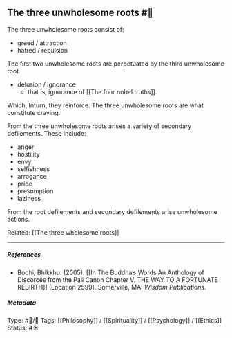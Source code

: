 ## The three unwholesome roots  #🧠 

The three unwholesome roots consist of:

- greed / attraction 
- hatred / repulsion 

The first two unwholesome roots are perpetuated by the third unwholesome root

- delusion / ignorance
   - that is, ignorance of [[The four nobel truths]]. 

Which, Inturn, they reinforce. The three unwholesome roots are what constitute craving.

From the three unwholesome roots arises a variety of secondary defilements. These include:

- anger
- hostility
- envy
- selfishness
- arrogance
- pride
- presumption
- laziness

From the root defilements and secondary defilements arise unwholesome actions. 

Related: [[The three wholesome roots]]

___

##### References

- Bodhi, Bhikkhu. (2005). [[In The Buddha’s Words An Anthology of Discorces from the Pali Canon Chapter V. THE WAY TO A FORTUNATE REBIRTH]] (Location 2599). Somerville, MA: _Wisdom Publications_.

##### Metadata
Type: #🔵/🔵 
Tags: [[Philosophy]] / [[Spirituality]] / [[Psychology]] / [[Ethics]] 
Status: #☀️ 